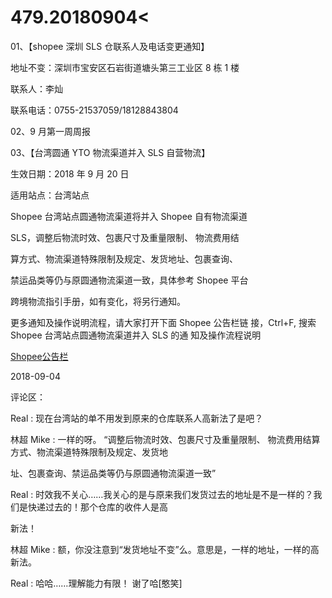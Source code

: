 # 479.20180904<

01、【shopee 深圳 SLS 仓联系人及电话变更通知】

地址不变：深圳市宝安区石岩街道塘头第三工业区 8 栋 1 楼

联系人：李灿

联系电话：0755-21537059/18128843804

02、9 月第一周周报

03、【台湾圆通 YTO 物流渠道并入 SLS 自营物流】

生效日期：2018 年 9 月 20 日

适用站点：台湾站点

Shopee 台湾站点圆通物流渠道将并入 Shopee 自有物流渠道

SLS，调整后物流时效、包裹尺寸及重量限制、 物流费用结

算方式、物流渠道特殊限制及规定、发货地址、包裹查询、

禁运品类等仍与原圆通物流渠道一致，具体参考 Shopee 平台

跨境物流指引手册，如有变化，将另行通知。

更多通知及操作说明流程，请大家打开下面 Shopee 公告栏链 接，Ctrl+F, 搜索 Shopee 台湾站点圆通物流渠道并入 SLS 的通 知及操作流程说明

[Shopee](https://shimo.im/docs/GaspHRPksJ4oMOjq)[公告栏](https://shimo.im/docs/GaspHRPksJ4oMOjq)

2018-09-04

评论区：

Real : 现在台湾站的单不用发到原来的仓库联系人高新法了是吧？

林超 Mike : 一样的呀。 “调整后物流时效、包裹尺寸及重量限制、 物流费用结算方式、物流渠道特殊限制及规定、发货地

址、包裹查询、禁运品类等仍与原圆通物流渠道一致”

Real : 时效我不关心……我关心的是与原来我们发货过去的地址是不是一样的？我们是快递过去的！那个仓库的收件人是高

新法！

林超 Mike : 额，你没注意到“发货地址不变”么。意思是，一样的地址，一样的高新法。

Real : 哈哈……理解能力有限！ 谢了哈[憨笑]